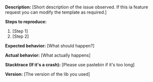 **Description:**
[Short description of the issue observed. If this ia feature request you can modify the template as required.]

**Steps to reproduce:**

1. [Step 1]
2. [Step 2]

**Expected behavior:**
[What should happen?]

**Actual behavior:**
[What actually happens]

**Stacktrace (If it's a crash):**
[Please use pastebin if it's too long]

**Version:**
[The version of the lib you used]